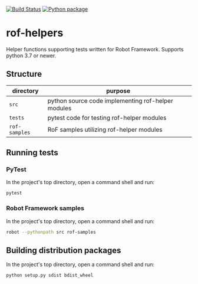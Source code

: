 [![Build Status](https://travis-ci.org/tobse80/rof-helpers.svg?branch=master)](https://travis-ci.org/tobse80/rof-helpers)
[![Python package](https://github.com/tobse80/rof-helpers/workflows/Python%20package/badge.svg)](https://github.com/tobse80/rof-helpers/actions?query=workflow%3A%22Python+package%22)

# rof-helpers

Helper functions supporting tests written for Robot Framework. Supports python 3.7 or newer.

## Structure

| directory     | purpose
| --------------| -------
| `src`         | python source code implementing rof-helper modules
| `tests`       | pytest code for testing rof-helper modules
| `rof-samples` | RoF samples utilizing rof-helper modules

## Running tests

### PyTest

In the project's top directory, open a command shell and run:

```sh
pytest
```

### Robot Framework samples

In the project's top directory, open a command shell and run:

```sh
robot --pythonpath src rof-samples
```

## Building distribution packages

In the project's top directory, open a command shell and run:

```sh
python setup.py sdist bdist_wheel
```
